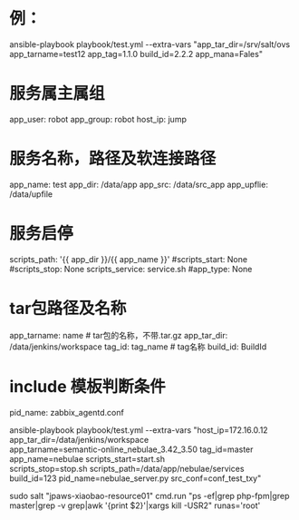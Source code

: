 # 例：
ansible-playbook playbook/test.yml --extra-vars "app_tar_dir=/srv/salt/ovs app_tarname=test12 app_tag=1.1.0 build_id=2.2.2 app_mana=Fales"

# 服务属主属组
app_user: robot
app_group: robot
host_ip: jump

# 服务名称，路径及软连接路径
app_name: test
app_dir: /data/app
app_src: /data/src_app
app_upflie: /data/upfile

# 服务启停
scripts_path: '{{ app_dir }}/{{ app_name }}'
#scripts_start: None
#scripts_stop: None
scripts_service: service.sh
#app_type: None

# tar包路径及名称
app_tarname: name # tar包的名称，不带.tar.gz
app_tar_dir: /data/jenkins/workspace
tag_id: tag_name # tag名称
build_id: BuildId

# include 模板判断条件
pid_name: zabbix_agentd.conf


ansible-playbook playbook/test.yml --extra-vars "host_ip=172.16.0.12 app_tar_dir=/data/jenkins/workspace \
	app_tarname=semantic-online_nebulae_3.42_3.50 tag_id=master app_name=nebulae scripts_start=start.sh \
	scripts_stop=stop.sh scripts_path=/data/app/nebulae/services \
	build_id=123 pid_name=nebulae_server.py src_conf=conf_test_txy"

sudo salt "jpaws-xiaobao-resource01" cmd.run "ps -ef|grep php-fpm|grep master|grep -v grep|awk '{print \$2}'|xargs kill -USR2" runas='root'
